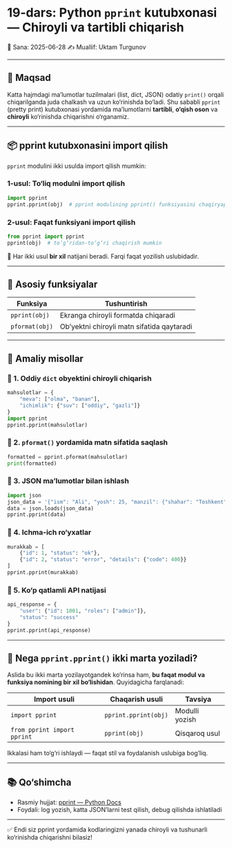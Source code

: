# 19-dars: Python `pprint` kutubxonasi — Chiroyli va tartibli chiqarish

📅 Sana: 2025-06-28
✍️ Muallif: Uktam Turgunov

---

## 🎯 Maqsad

Katta hajmdagi ma’lumotlar tuzilmalari (list, dict, JSON) odatiy `print()` orqali chiqarilganda juda chalkash va uzun ko‘rinishda bo‘ladi. Shu sababli `pprint` (pretty print) kutubxonasi yordamida ma’lumotlarni **tartibli**, **o‘qish oson** va **chiroyli** ko‘rinishda chiqarishni o‘rganamiz.

---

## 📦 pprint kutubxonasini import qilish

`pprint` modulini ikki usulda import qilish mumkin:

### 1-usul: To‘liq modulni import qilish

```python
import pprint
pprint.pprint(obj)  # pprint modulining pprint() funksiyasini chaqiryapmiz
```

### 2-usul: Faqat funksiyani import qilish

```python
from pprint import pprint
pprint(obj)  # to‘g‘ridan-to‘g‘ri chaqirish mumkin
```

🔎 Har ikki usul **bir xil** natijani beradi. Farqi faqat yozilish uslubidadir.

---

## 🧪 Asosiy funksiyalar

| Funksiya       | Tushuntirish                               |
| -------------- | ------------------------------------------ |
| `pprint(obj)`  | Ekranga chiroyli formatda chiqaradi        |
| `pformat(obj)` | Ob’yektni chiroyli matn sifatida qaytaradi |

---

## 🧾 Amaliy misollar

### 📌 1. Oddiy `dict` obyektini chiroyli chiqarish

```python
mahsulotlar = {
    "meva": ["olma", "banan"],
    "ichimlik": {"suv": ["oddiy", "gazli"]}
}
import pprint
pprint.pprint(mahsulotlar)
```

### 📌 2. `pformat()` yordamida matn sifatida saqlash

```python
formatted = pprint.pformat(mahsulotlar)
print(formatted)
```

### 📌 3. JSON ma’lumotlar bilan ishlash

```python
import json
json_data = '{"ism": "Ali", "yosh": 25, "manzil": {"shahar": "Toshkent"}}'
data = json.loads(json_data)
pprint.pprint(data)
```

### 📌 4. Ichma-ich ro‘yxatlar

```python
murakkab = [
    {"id": 1, "status": "ok"},
    {"id": 2, "status": "error", "details": {"code": 400}}
]
pprint.pprint(murakkab)
```

### 📌 5. Ko‘p qatlamli API natijasi

```python
api_response = {
    "user": {"id": 1001, "roles": ["admin"]},
    "status": "success"
}
pprint.pprint(api_response)
```

---

## 🤔 Nega `pprint.pprint()` ikki marta yoziladi?

Aslida bu ikki marta yozilayotgandek ko‘rinsa ham, **bu faqat modul va funksiya nomining bir xil bo‘lishidan**. Quyidagicha farqlanadi:

| Import usuli                | Chaqarish usuli      | Tavsiya        |
| --------------------------- | -------------------- | -------------- |
| `import pprint`             | `pprint.pprint(obj)` | Modulli yozish |
| `from pprint import pprint` | `pprint(obj)`        | Qisqaroq usul  |

Ikkalasi ham to‘g‘ri ishlaydi — faqat stil va foydalanish uslubiga bog‘liq.

---

## 📚 Qo‘shimcha

* Rasmiy hujjat: [pprint — Python Docs](https://docs.python.org/3/library/pprint.html)
* Foydali: log yozish, katta JSON’larni test qilish, debug qilishda ishlatiladi

---

✅ Endi siz pprint yordamida kodlaringizni yanada chiroyli va tushunarli ko‘rinishda chiqarishni bilasiz!
